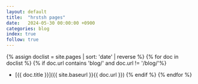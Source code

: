 ```yaml
---
layout: default
title:  "hrstsh pages"
date:   2024-05-30 00:00:00 +0900
categories: blog
index: true
follow: true
---
```



{% assign doclist = site.pages | sort: 'date' | reverse %}
{% for doc in doclist %}
{% if doc.url contains 'blog/' and doc.url != '/blog/'%}
- [{{ doc.title }}]({{ site.baseurl }}{{ doc.url }})
{% endif %}
{% endfor %}